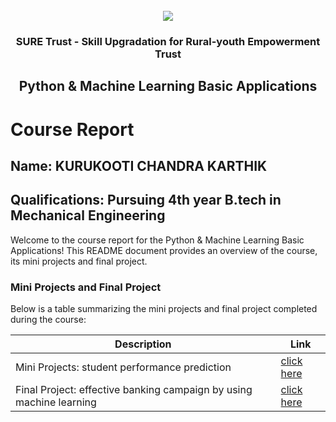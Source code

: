 <!-- PROJECT LOGO -->
<br />

<div align="center">
   <img src='https://user-images.githubusercontent.com/73131499/166115643-d3187f47-d38f-41b2-ae42-5ecbbc60de14.png' />


<h3 align="center">SURE Trust - Skill Upgradation for Rural-youth Empowerment Trust</h3>
  <h2> Python & Machine Learning Basic Applications </h2>
</div>

# Course Report

## Name: KURUKOOTI CHANDRA KARTHIK

## Qualifications: Pursuing 4th year B.tech in Mechanical Engineering

Welcome to the course report for the Python & Machine Learning Basic Applications! This README document provides an overview of the course, its mini projects and final project.

### Mini Projects and Final Project

Below is a table summarizing the mini projects and final project completed during the course:

| Description                               | Link                                    |
|-------------------------------------------|-----------------------------------------|
| Mini Projects: student performance prediction      | [click here](https://github.com/sure-trust/G27_PYTHON/tree/main/Mini%20Projects/K.C.Karthik)                        |
| Final Project: effective banking campaign by using machine learning     | [click here](https://github.com/sure-trust/G27_PYTHON/tree/main/Final%20Capstone%20Project/K.C.Karthik)                         |